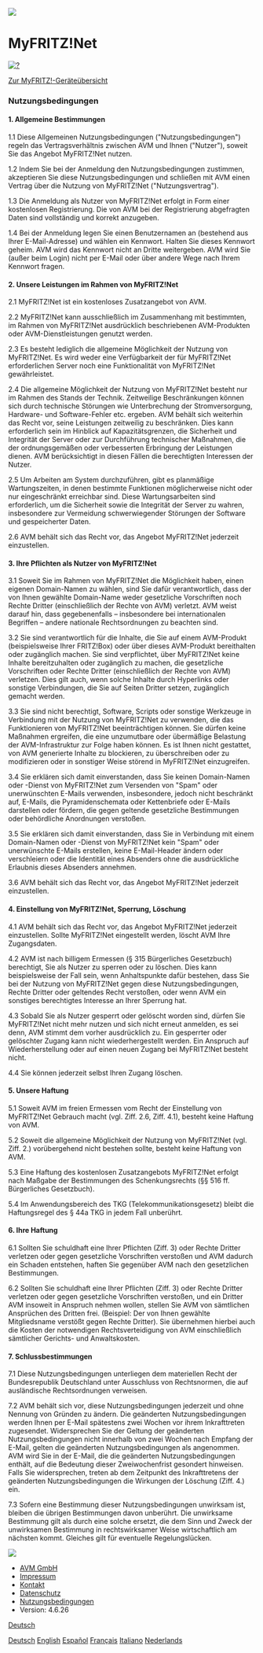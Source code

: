 [![](https://www.myfritz.net/static/images/myfritz-logo.png)](https://www.myfritz.net/)

MyFRITZ!Net
===========

[![?](https://www.myfritz.net/static/images/help.png)](https://assets.avm.de/avmstart?target=faq&language=de)

[Zur MyFRITZ!-Geräteübersicht](https://www.myfritz.net/)

### Nutzungsbedingungen

#### 1\. Allgemeine Bestimmungen

1.1 Diese Allgemeinen Nutzungsbedingungen ("Nutzungsbedingungen") regeln das Vertragsverhältnis zwischen AVM und Ihnen ("Nutzer"), soweit Sie das Angebot MyFRITZ!Net nutzen.

1.2 Indem Sie bei der Anmeldung den Nutzungsbedingungen zustimmen, akzeptieren Sie diese Nutzungsbedingungen und schließen mit AVM einen Vertrag über die Nutzung von MyFRITZ!Net ("Nutzungsvertrag").

1.3 Die Anmeldung als Nutzer von MyFRITZ!Net erfolgt in Form einer kostenlosen Registrierung. Die von AVM bei der Registrierung abgefragten Daten sind vollständig und korrekt anzugeben.

1.4 Bei der Anmeldung legen Sie einen Benutzernamen an (bestehend aus Ihrer E-Mail-Adresse) und wählen ein Kennwort. Halten Sie dieses Kennwort geheim. AVM wird das Kennwort nicht an Dritte weitergeben. AVM wird Sie (außer beim Login) nicht per E-Mail oder über andere Wege nach Ihrem Kennwort fragen.

#### 2\. Unsere Leistungen im Rahmen von MyFRITZ!Net

2.1 MyFRITZ!Net ist ein kostenloses Zusatzangebot von AVM.

2.2 MyFRITZ!Net kann ausschließlich im Zusammenhang mit bestimmten, im Rahmen von MyFRITZ!Net ausdrücklich beschriebenen AVM-Produkten oder AVM-Dienstleistungen genutzt werden.

2.3 Es besteht lediglich die allgemeine Möglichkeit der Nutzung von MyFRITZ!Net. Es wird weder eine Verfügbarkeit der für MyFRITZ!Net erforderlichen Server noch eine Funktionalität von MyFRITZ!Net gewährleistet.

2.4 Die allgemeine Möglichkeit der Nutzung von MyFRITZ!Net besteht nur im Rahmen des Stands der Technik. Zeitweilige Beschränkungen können sich durch technische Störungen wie Unterbrechung der Stromversorgung, Hardware- und Software-Fehler etc. ergeben. AVM behält sich weiterhin das Recht vor, seine Leistungen zeitweilig zu beschränken. Dies kann erforderlich sein im Hinblick auf Kapazitätsgrenzen, die Sicherheit und Integrität der Server oder zur Durchführung technischer Maßnahmen, die der ordnungsgemäßen oder verbesserten Erbringung der Leistungen dienen. AVM berücksichtigt in diesen Fällen die berechtigten Interessen der Nutzer.

2.5 Um Arbeiten am System durchzuführen, gibt es planmäßige Wartungszeiten, in denen bestimmte Funktionen möglicherweise nicht oder nur eingeschränkt erreichbar sind. Diese Wartungsarbeiten sind erforderlich, um die Sicherheit sowie die Integrität der Server zu wahren, insbesondere zur Vermeidung schwerwiegender Störungen der Software und gespeicherter Daten.

2.6 AVM behält sich das Recht vor, das Angebot MyFRITZ!Net jederzeit einzustellen.

#### 3\. Ihre Pflichten als Nutzer von MyFRITZ!Net

3.1 Soweit Sie im Rahmen von MyFRITZ!Net die Möglichkeit haben, einen eigenen Domain-Namen zu wählen, sind Sie dafür verantwortlich, dass der von Ihnen gewählte Domain-Name weder gesetzliche Vorschriften noch Rechte Dritter (einschließlich der Rechte von AVM) verletzt. AVM weist darauf hin, dass gegebenenfalls – insbesondere bei internationalen Begriffen – andere nationale Rechtsordnungen zu beachten sind.

3.2 Sie sind verantwortlich für die Inhalte, die Sie auf einem AVM-Produkt (beispielsweise Ihrer FRITZ!Box) oder über dieses AVM-Produkt bereithalten oder zugänglich machen. Sie sind verpflichtet, über MyFRITZ!Net keine Inhalte bereitzuhalten oder zugänglich zu machen, die gesetzliche Vorschriften oder Rechte Dritter (einschließlich der Rechte von AVM) verletzen. Dies gilt auch, wenn solche Inhalte durch Hyperlinks oder sonstige Verbindungen, die Sie auf Seiten Dritter setzen, zugänglich gemacht werden.

3.3 Sie sind nicht berechtigt, Software, Scripts oder sonstige Werkzeuge in Verbindung mit der Nutzung von MyFRITZ!Net zu verwenden, die das Funktionieren von MyFRITZ!Net beeinträchtigen können. Sie dürfen keine Maßnahmen ergreifen, die eine unzumutbare oder übermäßige Belastung der AVM-Infrastruktur zur Folge haben können. Es ist Ihnen nicht gestattet, von AVM generierte Inhalte zu blockieren, zu überschreiben oder zu modifizieren oder in sonstiger Weise störend in MyFRITZ!Net einzugreifen.

3.4 Sie erklären sich damit einverstanden, dass Sie keinen Domain-Namen oder -Dienst von MyFRITZ!Net zum Versenden von "Spam" oder unerwünschten E-Mails verwenden, insbesondere, jedoch nicht beschränkt auf, E-Mails, die Pyramidenschemata oder Kettenbriefe oder E-Mails darstellen oder fördern, die gegen geltende gesetzliche Bestimmungen oder behördliche Anordnungen verstoßen.

3.5 Sie erklären sich damit einverstanden, dass Sie in Verbindung mit einem Domain-Namen oder -Dienst von MyFRITZ!Net kein "Spam" oder unerwünschte E-Mails erstellen, keine E-Mail-Header ändern oder verschleiern oder die Identität eines Absenders ohne die ausdrückliche Erlaubnis dieses Absenders annehmen.

3.6 AVM behält sich das Recht vor, das Angebot MyFRITZ!Net jederzeit einzustellen.

#### 4\. Einstellung von MyFRITZ!Net, Sperrung, Löschung

4.1 AVM behält sich das Recht vor, das Angebot MyFRITZ!Net jederzeit einzustellen. Sollte MyFRITZ!Net eingestellt werden, löscht AVM Ihre Zugangsdaten.

4.2 AVM ist nach billigem Ermessen (§ 315 Bürgerliches Gesetzbuch) berechtigt, Sie als Nutzer zu sperren oder zu löschen. Dies kann beispielsweise der Fall sein, wenn Anhaltspunkte dafür bestehen, dass Sie bei der Nutzung von MyFRITZ!Net gegen diese Nutzungsbedingungen, Rechte Dritter oder geltendes Recht verstoßen, oder wenn AVM ein sonstiges berechtigtes Interesse an Ihrer Sperrung hat.

4.3 Sobald Sie als Nutzer gesperrt oder gelöscht worden sind, dürfen Sie MyFRITZ!Net nicht mehr nutzen und sich nicht erneut anmelden, es sei denn, AVM stimmt dem vorher ausdrücklich zu. Ein gesperrter oder gelöschter Zugang kann nicht wiederhergestellt werden. Ein Anspruch auf Wiederherstellung oder auf einen neuen Zugang bei MyFRITZ!Net besteht nicht.

4.4 Sie können jederzeit selbst Ihren Zugang löschen.

#### 5\. Unsere Haftung

5.1 Soweit AVM im freien Ermessen vom Recht der Einstellung von MyFRITZ!Net Gebrauch macht (vgl. Ziff. 2.6, Ziff. 4.1), besteht keine Haftung von AVM.

5.2 Soweit die allgemeine Möglichkeit der Nutzung von MyFRITZ!Net (vgl. Ziff. 2.) vorübergehend nicht bestehen sollte, besteht keine Haftung von AVM.

5.3 Eine Haftung des kostenlosen Zusatzangebots MyFRITZ!Net erfolgt nach Maßgabe der Bestimmungen des Schenkungsrechts (§§ 516 ff. Bürgerliches Gesetzbuch).

5.4 Im Anwendungsbereich des TKG (Telekommunikationsgesetz) bleibt die Haftungsregel des § 44a TKG in jedem Fall unberührt.

#### 6\. Ihre Haftung

6.1 Sollten Sie schuldhaft eine Ihrer Pflichten (Ziff. 3) oder Rechte Dritter verletzen oder gegen gesetzliche Vorschriften verstoßen und AVM dadurch ein Schaden entstehen, haften Sie gegenüber AVM nach den gesetzlichen Bestimmungen.

6.2 Sollten Sie schuldhaft eine Ihrer Pflichten (Ziff. 3) oder Rechte Dritter verletzen oder gegen gesetzliche Vorschriften verstoßen, und ein Dritter AVM insoweit in Anspruch nehmen wollen, stellen Sie AVM von sämtlichen Ansprüchen des Dritten frei. (Beispiel: Der von Ihnen gewählte Mitgliedsname verstößt gegen Rechte Dritter). Sie übernehmen hierbei auch die Kosten der notwendigen Rechtsverteidigung von AVM einschließlich sämtlicher Gerichts- und Anwaltskosten.

#### 7\. Schlussbestimmungen

7.1 Diese Nutzungsbedingungen unterliegen dem materiellen Recht der Bundesrepublik Deutschland unter Ausschluss von Rechtsnormen, die auf ausländische Rechtsordnungen verweisen.

7.2 AVM behält sich vor, diese Nutzungsbedingungen jederzeit und ohne Nennung von Gründen zu ändern. Die geänderten Nutzungsbedingungen werden Ihnen per E-Mail spätestens zwei Wochen vor ihrem Inkrafttreten zugesendet. Widersprechen Sie der Geltung der geänderten Nutzungsbedingungen nicht innerhalb von zwei Wochen nach Empfang der E-Mail, gelten die geänderten Nutzungsbedingungen als angenommen. AVM wird Sie in der E-Mail, die die geänderten Nutzungsbedingungen enthält, auf die Bedeutung dieser Zweiwochenfrist gesondert hinweisen. Falls Sie widersprechen, treten ab dem Zeitpunkt des Inkrafttretens der geänderten Nutzungsbedingungen die Wirkungen der Löschung (Ziff. 4.) ein.

7.3 Sofern eine Bestimmung dieser Nutzungsbedingungen unwirksam ist, bleiben die übrigen Bestimmungen davon unberührt. Die unwirksame Bestimmung gilt als durch eine solche ersetzt, die dem Sinn und Zweck der unwirksamen Bestimmung in rechtswirksamer Weise wirtschaftlich am nächsten kommt. Gleiches gilt für eventuelle Regelungslücken.

![](https://www.myfritz.net/static/images/avm.png)

* [AVM GmbH](https://assets.avm.de/avmstart?target=startpage&language=de)
* [Impressum](https://www.myfritz.net/legal-notice?language=de)
* [Kontakt](https://assets.avm.de/avmstart?target=contact&language=de)
* [Datenschutz](https://assets.avm.de/avmstart?target=privacy&language=de)
* [Nutzungsbedingungen](https://www.myfritz.net/terms?language=de)
* Version: 4.6.26

[Deutsch](javascript:void(0))

[Deutsch](https://www.myfritz.net/terms?language=de) [English](https://www.myfritz.net/terms?language=en) [Español](https://www.myfritz.net/terms?language=es) [Français](https://www.myfritz.net/terms?language=fr) [Italiano](https://www.myfritz.net/terms?language=it) [Nederlands](https://www.myfritz.net/terms?language=nl)